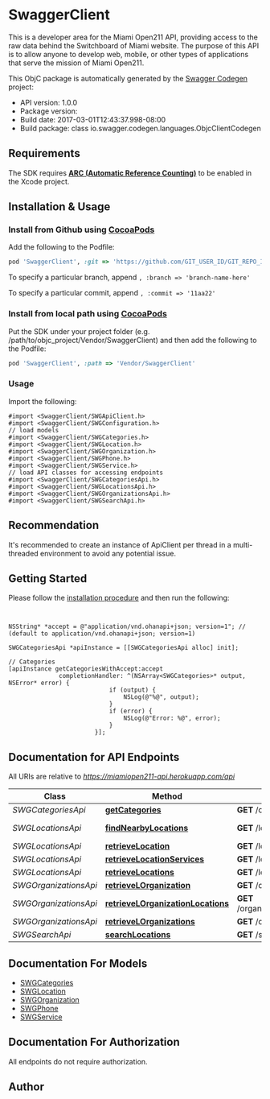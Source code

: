 # SwaggerClient

This is a developer area for the Miami Open211 API, providing access to the raw data behind the Switchboard of Miami website. The purpose of this API is to allow anyone to develop web, mobile, or other types of applications that serve the mission of Miami Open211.

This ObjC package is automatically generated by the [Swagger Codegen](https://github.com/swagger-api/swagger-codegen) project:

- API version: 1.0.0
- Package version: 
- Build date: 2017-03-01T12:43:37.998-08:00
- Build package: class io.swagger.codegen.languages.ObjcClientCodegen

## Requirements

The SDK requires [**ARC (Automatic Reference Counting)**](http://stackoverflow.com/questions/7778356/how-to-enable-disable-automatic-reference-counting) to be enabled in the Xcode project.

## Installation & Usage
### Install from Github using [CocoaPods](https://cocoapods.org/)

Add the following to the Podfile:

```ruby
pod 'SwaggerClient', :git => 'https://github.com/GIT_USER_ID/GIT_REPO_ID.git'
```

To specify a particular branch, append `, :branch => 'branch-name-here'`

To specify a particular commit, append `, :commit => '11aa22'`

### Install from local path using [CocoaPods](https://cocoapods.org/)

Put the SDK under your project folder (e.g. /path/to/objc_project/Vendor/SwaggerClient) and then add the following to the Podfile:

```ruby
pod 'SwaggerClient', :path => 'Vendor/SwaggerClient'
```

### Usage

Import the following:

```objc
#import <SwaggerClient/SWGApiClient.h>
#import <SwaggerClient/SWGConfiguration.h>
// load models
#import <SwaggerClient/SWGCategories.h>
#import <SwaggerClient/SWGLocation.h>
#import <SwaggerClient/SWGOrganization.h>
#import <SwaggerClient/SWGPhone.h>
#import <SwaggerClient/SWGService.h>
// load API classes for accessing endpoints
#import <SwaggerClient/SWGCategoriesApi.h>
#import <SwaggerClient/SWGLocationsApi.h>
#import <SwaggerClient/SWGOrganizationsApi.h>
#import <SwaggerClient/SWGSearchApi.h>

```

## Recommendation

It's recommended to create an instance of ApiClient per thread in a multi-threaded environment to avoid any potential issue.

## Getting Started

Please follow the [installation procedure](#installation--usage) and then run the following:

```objc


NSString* *accept = @"application/vnd.ohanapi+json; version=1"; //  (default to application/vnd.ohanapi+json; version=1)

SWGCategoriesApi *apiInstance = [[SWGCategoriesApi alloc] init];

// Categories
[apiInstance getCategoriesWithAccept:accept
              completionHandler: ^(NSArray<SWGCategories>* output, NSError* error) {
                            if (output) {
                                NSLog(@"%@", output);
                            }
                            if (error) {
                                NSLog(@"Error: %@", error);
                            }
                        }];

```

## Documentation for API Endpoints

All URIs are relative to *https://miamiopen211-api.herokuapp.com/api*

Class | Method | HTTP request | Description
------------ | ------------- | ------------- | -------------
*SWGCategoriesApi* | [**getCategories**](docs/SWGCategoriesApi.md#getcategories) | **GET** /categories | Categories
*SWGLocationsApi* | [**findNearbyLocations**](docs/SWGLocationsApi.md#findnearbylocations) | **GET** /locations/{location_id}/nearby | Find Nearby Locations
*SWGLocationsApi* | [**retrieveLocation**](docs/SWGLocationsApi.md#retrievelocation) | **GET** /locations/{location_id} | Location
*SWGLocationsApi* | [**retrieveLocationServices**](docs/SWGLocationsApi.md#retrievelocationservices) | **GET** /locations/{location_id}/services | Services
*SWGLocationsApi* | [**retrieveLocations**](docs/SWGLocationsApi.md#retrievelocations) | **GET** /locations | Locations
*SWGOrganizationsApi* | [**retrieveLOrganization**](docs/SWGOrganizationsApi.md#retrievelorganization) | **GET** /organizations/{organization_id} | Organizations
*SWGOrganizationsApi* | [**retrieveLOrganizationLocations**](docs/SWGOrganizationsApi.md#retrievelorganizationlocations) | **GET** /organizations/{organization_id}/locations | Organization Locations
*SWGOrganizationsApi* | [**retrieveLOrganizations**](docs/SWGOrganizationsApi.md#retrievelorganizations) | **GET** /organizations | Organizations
*SWGSearchApi* | [**searchLocations**](docs/SWGSearchApi.md#searchlocations) | **GET** /search | Search


## Documentation For Models

 - [SWGCategories](docs/SWGCategories.md)
 - [SWGLocation](docs/SWGLocation.md)
 - [SWGOrganization](docs/SWGOrganization.md)
 - [SWGPhone](docs/SWGPhone.md)
 - [SWGService](docs/SWGService.md)


## Documentation For Authorization

 All endpoints do not require authorization.


## Author




